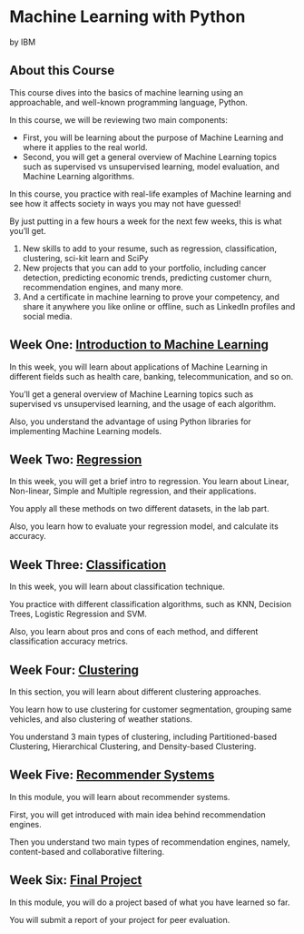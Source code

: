 # Machine Learning with Python
by IBM

## About this Course
This course dives into the basics of machine learning using an approachable, and well-known programming language, Python. 

In this course, we will be reviewing two main components:
- First, you will be learning about the purpose of Machine Learning and where it applies to the real world. 
- Second, you will get a general overview of Machine Learning topics such as supervised vs unsupervised learning,  model evaluation, and Machine Learning algorithms. 

In this course, you practice with real-life examples of Machine learning and see how it affects society in ways you may not have guessed!

By just putting in a few hours a week for the next few weeks, this is what you’ll get.
1) New skills to add to your resume, such as regression, classification, clustering, sci-kit learn and SciPy 
2) New projects that you can add to your portfolio, including cancer detection, predicting economic trends, predicting customer churn, recommendation engines, and many more.
3) And a certificate in machine learning to prove your competency, and share it anywhere you like online or offline, such as LinkedIn profiles and social media.

## Week One: [Introduction to Machine Learning](./Week_One)
In this week, you will learn about applications of Machine Learning in different fields such as health care, banking, telecommunication, and so on. 

You’ll get a general overview of Machine Learning topics such as supervised vs unsupervised learning, and the usage of each algorithm. 

Also, you understand the advantage of using Python libraries for implementing Machine Learning models.

## Week Two: [Regression](./Week_Two)
In this week, you will get a brief intro to regression. You learn about Linear, Non-linear, Simple and Multiple regression, and their applications. 

You apply all these methods on two different datasets, in the lab part. 

Also, you learn how to evaluate your regression model, and calculate its accuracy.

## Week Three: [Classification](./Week_Three)
In this week, you will learn about classification technique. 

You practice with different classification algorithms, such as KNN, Decision Trees, Logistic Regression and SVM. 

Also, you learn about pros and cons of each method, and different classification accuracy metrics.

## Week Four: [Clustering](./Week_Four)
In this section, you will learn about different clustering approaches. 

You learn how to use clustering for customer segmentation, grouping same vehicles, and also clustering of weather stations. 

You understand 3 main types of clustering, including Partitioned-based Clustering, Hierarchical Clustering, and Density-based Clustering.

## Week Five: [Recommender Systems](./Week_Five)
In this module, you will learn about recommender systems. 

First, you will get introduced with main idea behind recommendation engines.

Then you understand two main types of recommendation engines, namely, content-based and collaborative filtering.

## Week Six: [Final Project](./Week_Six)
In this module, you will do a project based of what you have learned so far. 

You will submit a report of your project for peer evaluation.

